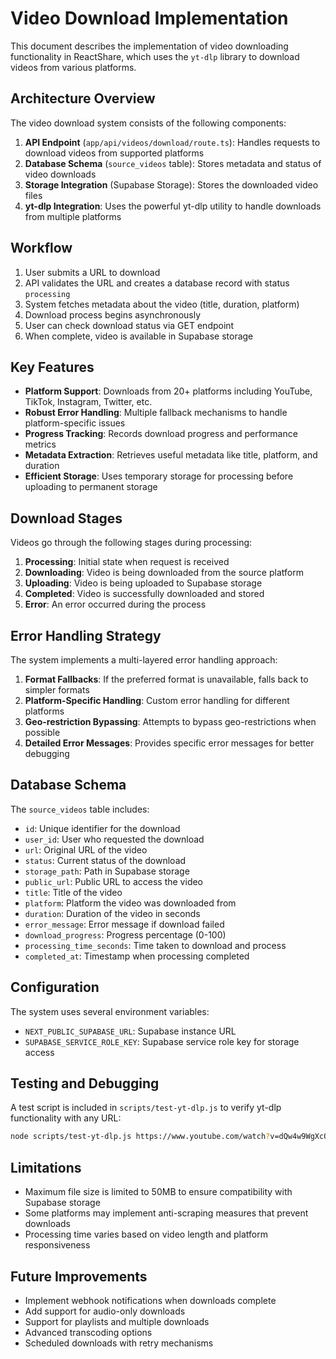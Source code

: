 # Video Download Implementation

This document describes the implementation of video downloading functionality in ReactShare, which uses the `yt-dlp` library to download videos from various platforms.

## Architecture Overview

The video download system consists of the following components:

1. **API Endpoint** (`app/api/videos/download/route.ts`): Handles requests to download videos from supported platforms
2. **Database Schema** (`source_videos` table): Stores metadata and status of video downloads
3. **Storage Integration** (Supabase Storage): Stores the downloaded video files
4. **yt-dlp Integration**: Uses the powerful yt-dlp utility to handle downloads from multiple platforms

## Workflow

1. User submits a URL to download
2. API validates the URL and creates a database record with status `processing`
3. System fetches metadata about the video (title, duration, platform)
4. Download process begins asynchronously
5. User can check download status via GET endpoint
6. When complete, video is available in Supabase storage

## Key Features

- **Platform Support**: Downloads from 20+ platforms including YouTube, TikTok, Instagram, Twitter, etc.
- **Robust Error Handling**: Multiple fallback mechanisms to handle platform-specific issues
- **Progress Tracking**: Records download progress and performance metrics
- **Metadata Extraction**: Retrieves useful metadata like title, platform, and duration
- **Efficient Storage**: Uses temporary storage for processing before uploading to permanent storage

## Download Stages

Videos go through the following stages during processing:

1. **Processing**: Initial state when request is received
2. **Downloading**: Video is being downloaded from the source platform
3. **Uploading**: Video is being uploaded to Supabase storage
4. **Completed**: Video is successfully downloaded and stored
5. **Error**: An error occurred during the process

## Error Handling Strategy

The system implements a multi-layered error handling approach:

1. **Format Fallbacks**: If the preferred format is unavailable, falls back to simpler formats
2. **Platform-Specific Handling**: Custom error handling for different platforms
3. **Geo-restriction Bypassing**: Attempts to bypass geo-restrictions when possible
4. **Detailed Error Messages**: Provides specific error messages for better debugging

## Database Schema

The `source_videos` table includes:

- `id`: Unique identifier for the download
- `user_id`: User who requested the download
- `url`: Original URL of the video
- `status`: Current status of the download
- `storage_path`: Path in Supabase storage
- `public_url`: Public URL to access the video
- `title`: Title of the video
- `platform`: Platform the video was downloaded from
- `duration`: Duration of the video in seconds
- `error_message`: Error message if download failed
- `download_progress`: Progress percentage (0-100)
- `processing_time_seconds`: Time taken to download and process
- `completed_at`: Timestamp when processing completed

## Configuration

The system uses several environment variables:

- `NEXT_PUBLIC_SUPABASE_URL`: Supabase instance URL
- `SUPABASE_SERVICE_ROLE_KEY`: Supabase service role key for storage access

## Testing and Debugging

A test script is included in `scripts/test-yt-dlp.js` to verify yt-dlp functionality with any URL:

```bash
node scripts/test-yt-dlp.js https://www.youtube.com/watch?v=dQw4w9WgXcQ
```

## Limitations

- Maximum file size is limited to 50MB to ensure compatibility with Supabase storage
- Some platforms may implement anti-scraping measures that prevent downloads
- Processing time varies based on video length and platform responsiveness

## Future Improvements

- Implement webhook notifications when downloads complete
- Add support for audio-only downloads
- Support for playlists and multiple downloads
- Advanced transcoding options
- Scheduled downloads with retry mechanisms